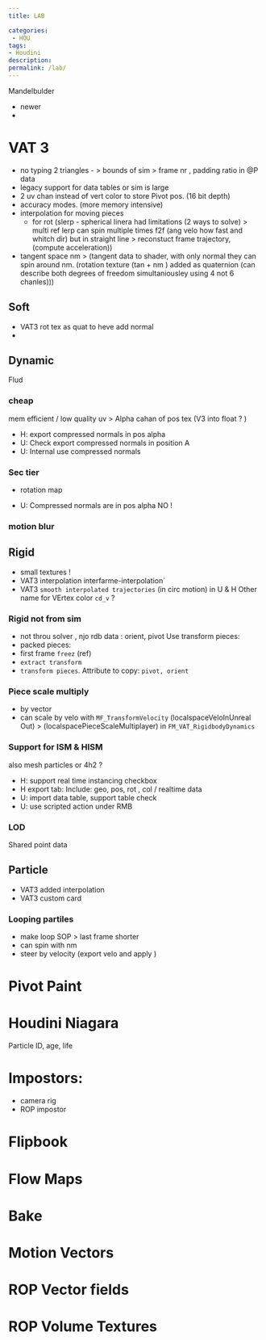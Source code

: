 ```yaml
---
title: LAB

categories:
 - HOU
tags:
- Houdini
description:
permalink: /lab/
---
```

Mandelbulder
- newer
-


# VAT 3
- no typing 2 triangles - > bounds of sim  > frame nr , padding ratio in @P data
- legacy support for data tables or sim is large
- 2 uv chan instead of vert color to store Pivot pos. (16 bit depth)
- accuracy modes. (more memory intensive)
- interpolation for moving pieces
  - for rot (slerp - spherical linera had limitations (2 ways to solve) > multi ref lerp can spin multiple times f2f (ang velo how fast and whitch dir) but in straight line > reconstuct frame trajectory, (compute acceleration))
- tangent space nm > (tangent data to shader, with only normal they can spin around nm. (rotation texture (tan + nm ) added  as quaternion (can describe both degrees of freedom simultaniousley using 4 not 6 chanles)))


## Soft

- VAT3  rot tex as quat to heve add normal
-

## Dynamic
Flud

### cheap
mem efficient / low quality
uv > Alpha cahan of pos tex (V3 into float ? )
- H: export compressed normals in pos alpha
- U: Check export compressed normals in position A
- U: Internal use compressed normals

### Sec tier
+ rotation map
- U: Compressed normals are in pos alpha NO !

### motion blur

## Rigid
- small textures !
- VAT3 interpolation  interfarme-interpolation`
- VAT3 `smooth interpolated trajectories` (in circ motion)  in U & H
Other name for VErtex color `cd_v` ?

### Rigid not from sim
- not throu solver , njo rdb data : orient, pivot
Use transform pieces:
- packed pieces:
 - first frame `freez` (ref)
 - `extract transform`
 - `transform pieces`. Attribute to copy: `pivot, orient`


### Piece scale multiply
- by vector
- can scale by velo with `MF_TransformVelocity` (localspaceVeloInUnreal Out) > (localspacePieceScaleMultiplayer) in `FM_VAT_RigidbodyDynamics`

### Support for ISM & HISM
also mesh particles or 4h2 ?
- H: support real time instancing  checkbox
- H export tab: Include: geo, pos, rot , col / realtime data
- U: import data table, support table  check
- U: use scripted action under RMB

### LOD
Shared point data


## Particle
- VAT3 added  interpolation
- VAT3 custom card

### Looping partiles
- make loop SOP > last frame shorter
- can spin with nm
- steer by velocity  (export velo and apply )

# Pivot Paint

# Houdini Niagara

Particle ID, age, life


# Impostors:

- camera rig
- ROP impostor


# Flipbook


# Flow Maps


# Bake

# Motion Vectors

# ROP Vector fields

# ROP Volume Textures
